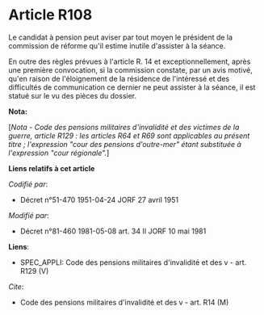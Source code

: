 # Article R108

Le candidat à pension peut aviser par tout moyen le président de la commission de réforme qu'il estime inutile d'assister à
la séance.

En outre des règles prévues à l'article R. 14 et exceptionnellement, après une première convocation, si la commission
constate, par un avis motivé, qu'en raison de l'éloignement de la résidence de l'intéressé et des difficultés de
communication ce dernier ne peut assister à la séance, il est statué sur le vu des pièces du dossier.

**Nota:**

[*Nota - Code des pensions militaires d'invalidité et des victimes de la guerre, article R129 : les articles R64 et R69 sont
applicables au présent titre ; l'expression "cour des pensions d'outre-mer" étant substituée à l'expression "cour
régionale".*]

**Liens relatifs à cet article**

_Codifié par_:

  - Décret n°51-470 1951-04-24 JORF 27 avril 1951

_Modifié par_:

  - Décret n°81-460 1981-05-08 art. 34 II JORF 10 mai 1981

**Liens**:

  - SPEC_APPLI: Code des pensions militaires d'invalidité et des v - art. R129 (V)

_Cite_:

  - Code des pensions militaires d'invalidité et des v - art. R14 (M)
